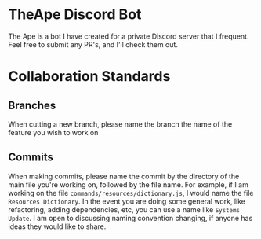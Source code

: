 # TheApe Discord Bot
The Ape is a bot I have created for a private Discord server that I frequent.  Feel free to submit any PR's, and I'll check them out.

# Collaboration Standards
## Branches
When cutting a new branch, please name the branch the name of the feature you wish to work on
## Commits
When making commits, please name the commit by the directory of the main file you're working on, followed by the file name.  For example, if I am working on the file `commands/resources/dictionary.js`, I would name the file `Resources Dictionary`.
In the event you are doing some general work, like refactoring, adding dependencies, etc, you can use a name like `Systems Update`.
I am open to discussing naming convention changing, if anyone has ideas they would like to share.
